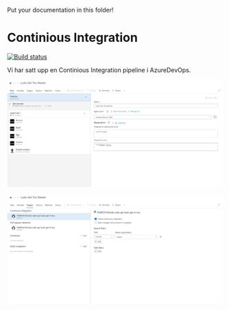 Put your documentation in this folder!

# Continious Integration
[![Build status](https://dev.azure.com/Ludo-Get-Too/Ludo%20Get%20Too/_apis/build/status/Ludo%20Get%20Too%20Master)](https://dev.azure.com/Ludo-Get-Too/Ludo%20Get%20Too/_build/latest?definitionId=2)

Vi har satt upp en Continious Integration pipeline i AzureDevOps.

![picture1](CI1.png)

![picture2](CI2.png)
